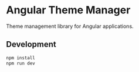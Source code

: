 # Angular Theme Manager

Theme management library for Angular applications.

## Development

```bash
npm install
npm run dev
```
